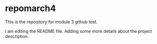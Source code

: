 # repomarch4
This is the repository for module 3 github test.

I am editing the README file. Adding some more details about the project description.
